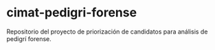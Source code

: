 # cimat-pedigri-forense
Repositorio del proyecto de priorización de candidatos para análisis de pedigrí forense.
